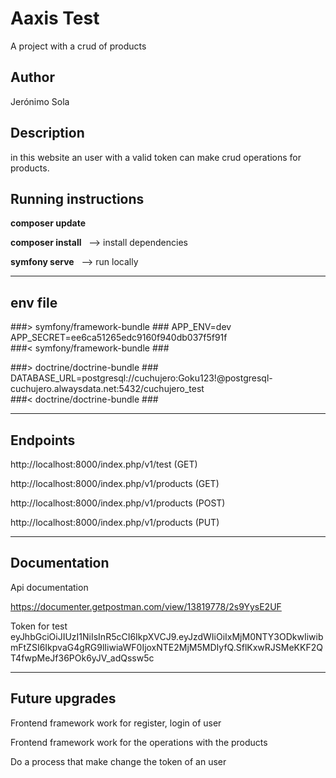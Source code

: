 # Aaxis Test

A project with a crud of products 


## Author

Jerónimo Sola

## Description

in this website an user with a valid token can make crud operations for products.

## Running instructions

**composer update** 

**composer install** &nbsp; --> install dependencies 

**symfony serve** &nbsp; --> run locally

---

## env file

###> symfony/framework-bundle ###
APP_ENV=dev  
APP_SECRET=ee6ca51265edc9160f940db037f5f91f  
###< symfony/framework-bundle ###  

###> doctrine/doctrine-bundle ###  
DATABASE_URL=postgresql://cuchujero:Goku123!@postgresql-cuchujero.alwaysdata.net:5432/cuchujero_test  
###< doctrine/doctrine-bundle ###  



---

## Endpoints

http://localhost:8000/index.php/v1/test (GET) 

http://localhost:8000/index.php/v1/products (GET) 

http://localhost:8000/index.php/v1/products (POST) 

http://localhost:8000/index.php/v1/products (PUT)

---

## Documentation 

Api documentation 

https://documenter.getpostman.com/view/13819778/2s9YysE2UF

Token for test eyJhbGciOiJIUzI1NiIsInR5cCI6IkpXVCJ9.eyJzdWIiOiIxMjM0NTY3ODkwIiwibmFtZSI6IkpvaG4gRG9lIiwiaWF0IjoxNTE2MjM5MDIyfQ.SflKxwRJSMeKKF2QT4fwpMeJf36POk6yJV_adQssw5c

---

## Future upgrades

Frontend framework work for register, login of user

Frontend framework work for the operations with the products

Do a process that make change the token of an user